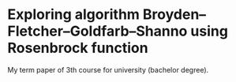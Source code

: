 # Exploring algorithm Broyden–Fletcher–Goldfarb–Shanno using Rosenbrock function
My term paper of 3th course for university (bachelor degree).
